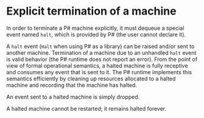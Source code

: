 Explicit termination of a machine
=================================
In order to terminate a P# machine explicitly, it must dequeue a special event named `halt`, which is provided by P# (the user cannot declare it).

A `halt` event (`Halt` when using P# as a library) can be raised and/or sent to another machine. Termination of a machine due to an unhandled `halt` event is valid behavior (the P# runtime does not report an error). From the point of view of formal operational semantics, a halted machine is fully receptive and consumes any event that is sent to it. The P# runtime implements this semantics efficiently by cleaning up resources allocated to a halted machine and recording that the machine has halted.

An event sent to a halted machine is simply dropped.

A halted machine cannot be restarted; it remains halted forever.
